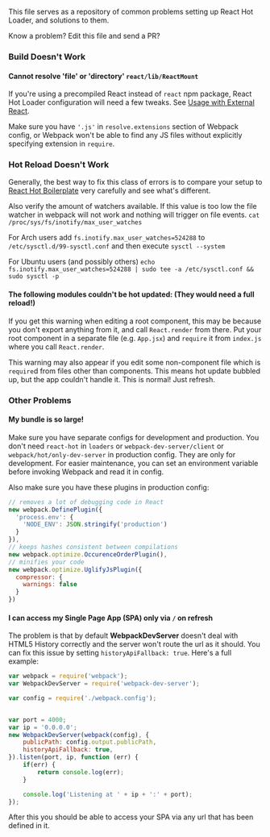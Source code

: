 This file serves as a repository of common problems setting up React Hot Loader, and solutions to them.

Know a problem? Edit this file and send a PR?

### Build Doesn't Work

#### Cannot resolve 'file' or 'directory' `react/lib/ReactMount`

If you're using a precompiled React instead of `react` npm package, React Hot Loader configuration will need a few tweaks. See [Usage with External React](https://github.com/gaearon/react-hot-loader/blob/master/docs/README.md#usage-with-external-react).

Make sure you have `'.js'` in `resolve.extensions` section of Webpack config, or Webpack won't be able to find any JS files without explicitly specifying extension in `require`.

### Hot Reload Doesn't Work

Generally, the best way to fix this class of errors is to compare your setup to [React Hot Boilerplate](https://github.com/gaearon/react-hot-boilerplate) very carefully and see what's different.

Also verify the amount of watchers available. If this value is too low the file watcher in webpack will not work and nothing will trigger on file events.
`cat /proc/sys/fs/inotify/max_user_watches`

For Arch users add `fs.inotify.max_user_watches=524288` to `/etc/sysctl.d/99-sysctl.conf` and then execute `sysctl --system`

For Ubuntu users (and possibly others) `echo fs.inotify.max_user_watches=524288 | sudo tee -a /etc/sysctl.conf && sudo sysctl -p`

#### The following modules couldn't be hot updated: (They would need a full reload!)

If you get this warning when editing a root component, this may be because you don't export anything from it, and call `React.render` from there. Put your root component in a separate file (e.g. `App.jsx`) and `require` it from `index.js` where you call `React.render`.

This warning may also appear if you edit some non-component file which is `require`d from files other than components. This means hot update bubbled up, but the app couldn't handle it. This is normal! Just refresh.

### Other Problems

#### My bundle is so large!

Make sure you have separate configs for development and production. You don't need `react-hot` in `loaders` or `webpack-dev-server/client` or `webpack/hot/only-dev-server` in production config. They are only for development. For easier maintenance, you can set an environment variable before invoking Webpack and read it in config.

Also make sure you have these plugins in production config:

```js
// removes a lot of debugging code in React
new webpack.DefinePlugin({
  'process.env': {
    'NODE_ENV': JSON.stringify('production')
  }
}),
// keeps hashes consistent between compilations
new webpack.optimize.OccurenceOrderPlugin(),
// minifies your code
new webpack.optimize.UglifyJsPlugin({
  compressor: {
    warnings: false
  }
})
```

#### I can access my Single Page App (SPA) only via `/` on refresh

The problem is that by default **WebpackDevServer** doesn't deal with HTML5 History correctly and the server won't route the url as it should. You can fix this issue by setting `historyApiFallback: true`. Here's a full example:

```js
var webpack = require('webpack');
var WebpackDevServer = require('webpack-dev-server');

var config = require('./webpack.config');


var port = 4000;
var ip = '0.0.0.0';
new WebpackDevServer(webpack(config), {
    publicPath: config.output.publicPath,
    historyApiFallback: true,
}).listen(port, ip, function (err) {
    if(err) {
        return console.log(err);
    }

    console.log('Listening at ' + ip + ':' + port);
});
```

After this you should be able to access your SPA via any url that has been defined in it.
